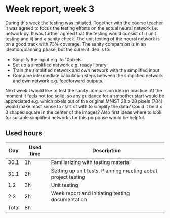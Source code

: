 # Week report, week 3

During this week the testing was initiated. Together with the course teacher it was agreed to focus the testing efforts on the actual neural network i.e. network.py. It was further agreed that the testing would consist of i) unit testing and ii) and a sanity check. The unit testing of the neural network is on a good track with 73% coverage. The sanity comparsion is in an ideation/planning phase, but the current idea is to:

* Simplify the input e.g. to 10pixels
* Set up a simplified network e.g. ready library
* Train the simplified network and own network with the simplified input
* Compare intermediate calculation steps between the simplified network and own network e.g. feedforward outputs.

Next week I would like to test the sanity comparsion idea in practice. At the moment it feels not too solid, so any guidance for a smoother start would be appreciated e.g. which pixels out of the original MNIST 28 x 28 pixels (784) would make most sense to start of with to simplify the data? Could it be 3 x 3 shaped square in the center of the images? Also first ideas where to look for suitable simplified networks for this purpouse would be helpful.

## Used hours

| Day   | Used time | Description                  |
| ----- | --------- | ---------------------------- |
| 30.1  | 1h        | Familiarizing with testing material      |
| 31.1  | 2h        | Setting up unit tests. Planning meeting aobut project testing              |
| 1.2  | 3h        | Unit testing |
| 2.2  | 2h        | Week report and initiating testing documentation |
| Total | 8h        |                              |

